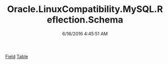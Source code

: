 ﻿---
title: Oracle.LinuxCompatibility.MySQL.Reflection.Schema
date: 6/16/2016 4:45:51 AM
---

[Field](T-Oracle.LinuxCompatibility.MySQL.Reflection.Schema.Field.html)
[Table](T-Oracle.LinuxCompatibility.MySQL.Reflection.Schema.Table.html)
